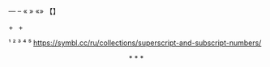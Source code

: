 — 
–
«
»
«»
【】
  
+⠀+

  ¹
  ²
  ³
  ⁴
  ⁵
  https://symbl.cc/ru/collections/superscript-and-subscript-numbers/

<div align="center">
<p>* * *</p>
</div>